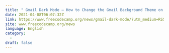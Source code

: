 ```yaml
---
title: " Gmail Dark Mode – How to Change the Gmail Background Theme on Desktop, iOS, and Android "
date: 2021-04-08T06:07:32Z
link: https://www.freecodecamp.org/news/gmail-dark-mode/?utm_medium=RSS&utm_source=news.12bit.vn
site: www.freecodecamp.org/news
language: English
category:
  -   
draft: false
---
```

